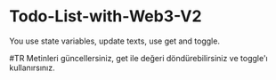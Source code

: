 # Todo-List-with-Web3-V2
You use state variables, update texts, use get and toggle.

#TR
Metinleri güncellersiniz, get ile değeri döndürebilirsiniz ve toggle'ı kullanırsınız. 
